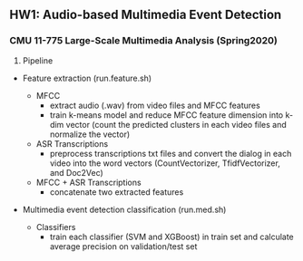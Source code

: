 ## HW1: Audio-based Multimedia Event Detection
### CMU 11-775 Large-Scale Multimedia Analysis (Spring2020)

1. Pipeline
* Feature extraction (run.feature.sh)
  * MFCC
    - extract audio (.wav) from video files and MFCC features
    - train k-means model and reduce MFCC feature dimension into k-dim vector (count the predicted clusters in each video files and normalize the vector)
  * ASR Transcriptions
    - preprocess transcriptions txt files and convert the dialog in each video into the word vectors (CountVectorizer, TfidfVectorizer, and Doc2Vec)
  * MFCC + ASR Transcriptions
    - concatenate two extracted features

* Multimedia event detection classification (run.med.sh)
  * Classifiers
    - train each classifier (SVM and XGBoost) in train set and calculate average precision on validation/test set
